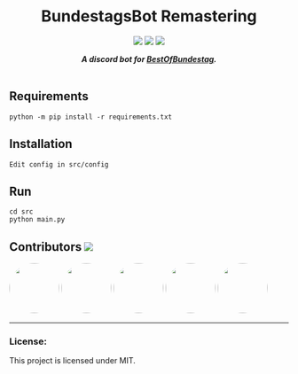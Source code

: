 <h1 align="center">BundestagsBot Remastering</h1>
<p align="center">
<a href="https://discord.gg/ezMtSwR"><img src="https://discordapp.com/api/guilds/531445761733296130/embed.png"/></a>
<a href="https://github.com/bundestagsbot/bundestagsBot/blob/dev/LICENSE"><img src="https://img.shields.io/github/license/bundestagsBot/bundestagsBot.svg"/></a>
<img src="http://hits.dwyl.io/bundestagsbot/bundestagsbot.svg)](http://hits.dwyl.io/bundestagsbot/bundestagsbot"/>
</p>
<div align="center">
     <strong><i>
          A discord bot for <a href="https://www.youtube.com/channel/UCkN8kMDOekn8uxxxsvwEnow">BestOfBundestag</a>. 
     </i></strong>
</div>
<br/>

## Requirements
```
python -m pip install -r requirements.txt
```

## Installation
```
Edit config in src/config
```

## Run
```
cd src
python main.py
```

## Contributors <img src="https://img.shields.io/badge/contributions-welcome-brightgreen.svg?style=flat"/>
<a href="https://github.com/zaanposni"><img src="https://avatars3.githubusercontent.com/u/24491035?s=460&v=4"
                                            height=90px, width=90px style="border-radius: 50%" /></a>
<a href="https://github.com/loknop"><img src="https://avatars1.githubusercontent.com/u/43909694?s=460&v=4"
                                            height=90px, width=90px style="border-radius: 50%" /></a>
<a href="https://github.com/MarkGeiger"><img src="https://avatars2.githubusercontent.com/u/15717249?s=460&v=4"
                                            height=90px, width=90px style="border-radius: 50%" /></a>
<a href="https://github.com/itsCryne"><img src="https://avatars0.githubusercontent.com/u/51213332?s=460&v=4"
                                            height=90px, width=90px style="border-radius: 50%" /></a>
<a href="https://github.com/FelixRewer"><img src="https://avatars0.githubusercontent.com/u/39186283?s=460&v=4"
                                            height=90px, width=90px style="border-radius: 50%" /></a>
<hr />

### License:

This project is licensed under MIT.
